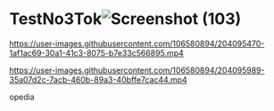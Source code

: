 # TestNo3Tok![Screenshot (103)](https://user-images.githubusercontent.com/106580894/204094963-0f2f6319-f584-46b6-bf39-ace6f4262253.png)


https://user-images.githubusercontent.com/106580894/204095470-1af1ac69-30a1-41c3-8075-b7e33c566895.mp4



https://user-images.githubusercontent.com/106580894/204095989-35a07d2c-7acb-460b-89a3-40bffe7cac44.mp4

opedia
